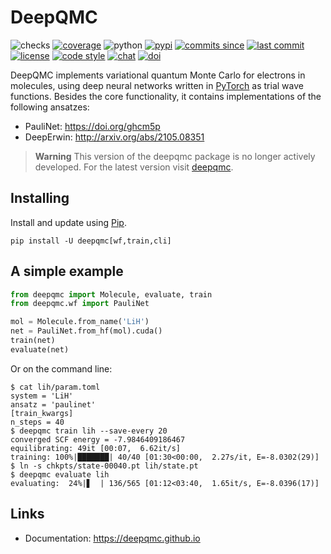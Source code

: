 # DeepQMC

![checks](https://img.shields.io/github/checks-status/deepqmc/deepqmc/master.svg)
[![coverage](https://img.shields.io/codecov/c/github/deepqmc/deepqmc.svg)](https://codecov.io/gh/deepqmc/deepqmc)
![python](https://img.shields.io/pypi/pyversions/deepqmc.svg)
[![pypi](https://img.shields.io/pypi/v/deepqmc.svg)](https://pypi.org/project/deepqmc/)
[![commits since](https://img.shields.io/github/commits-since/deepqmc/deepqmc/latest.svg)](https://github.com/deepqmc/deepqmc/releases)
[![last commit](https://img.shields.io/github/last-commit/deepqmc/deepqmc.svg)](https://github.com/deepqmc/deepqmc/commits/master)
[![license](https://img.shields.io/github/license/deepqmc/deepqmc.svg)](https://github.com/deepqmc/deepqmc/blob/master/LICENSE)
[![code style](https://img.shields.io/badge/code%20style-black-202020.svg)](https://github.com/ambv/black)
[![chat](https://img.shields.io/gitter/room/deepqmc/community)](https://gitter.im/deepqmc/community)
[![doi](https://img.shields.io/badge/doi-10.5281%2Fzenodo.3960826-blue)](http://doi.org/10.5281/zenodo.3960826)

DeepQMC implements variational quantum Monte Carlo for electrons in molecules, using deep neural networks written in [PyTorch](https://pytorch.org) as trial wave functions. Besides the core functionality, it contains implementations of the following ansatzes:

- PauliNet: https://doi.org/ghcm5p
- DeepErwin: http://arxiv.org/abs/2105.08351

> **Warning**
> This version of the deepqmc package is no longer actively developed. For the latest version visit [deepqmc](https://github.com/deepqmc/deepqmc).

## Installing

Install and update using [Pip](https://pip.pypa.io/en/stable/quickstart/).

```
pip install -U deepqmc[wf,train,cli]
```

## A simple example

```python
from deepqmc import Molecule, evaluate, train
from deepqmc.wf import PauliNet

mol = Molecule.from_name('LiH')
net = PauliNet.from_hf(mol).cuda()
train(net)
evaluate(net)
```

Or on the command line:

```
$ cat lih/param.toml
system = 'LiH'
ansatz = 'paulinet'
[train_kwargs]
n_steps = 40
$ deepqmc train lih --save-every 20
converged SCF energy = -7.9846409186467
equilibrating: 49it [00:07,  6.62it/s]
training: 100%|███████| 40/40 [01:30<00:00,  2.27s/it, E=-8.0302(29)]
$ ln -s chkpts/state-00040.pt lih/state.pt
$ deepqmc evaluate lih
evaluating:  24%|▋  | 136/565 [01:12<03:40,  1.65it/s, E=-8.0396(17)]
```

## Links

- Documentation: https://deepqmc.github.io
